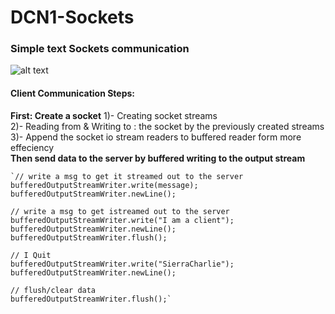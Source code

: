 # DCN1-Sockets
### Simple text Sockets communication
![alt text](https://static.javatpoint.com/core/images/socket-programming.png)

#### Client Communication Steps:

**First: Create a socket** 
1)- Creating socket streams <br>
2)- Reading from & Writing to : the socket by the previously created streams <br>
3)- Append the socket io stream readers to buffered reader form more effeciency <br>
**Then send data to the server by buffered writing to the output stream**



    `// write a msg to get it streamed out to the server
    bufferedOutputStreamWriter.write(message); 
    bufferedOutputStreamWriter.newLine();

    // write a msg to get istreamed out to the server
    bufferedOutputStreamWriter.write("I am a client"); 
    bufferedOutputStreamWriter.newLine();
    bufferedOutputStreamWriter.flush();
            
    // I Quit        
    bufferedOutputStreamWriter.write("SierraCharlie");
    bufferedOutputStreamWriter.newLine();

    // flush/clear data
    bufferedOutputStreamWriter.flush();`
